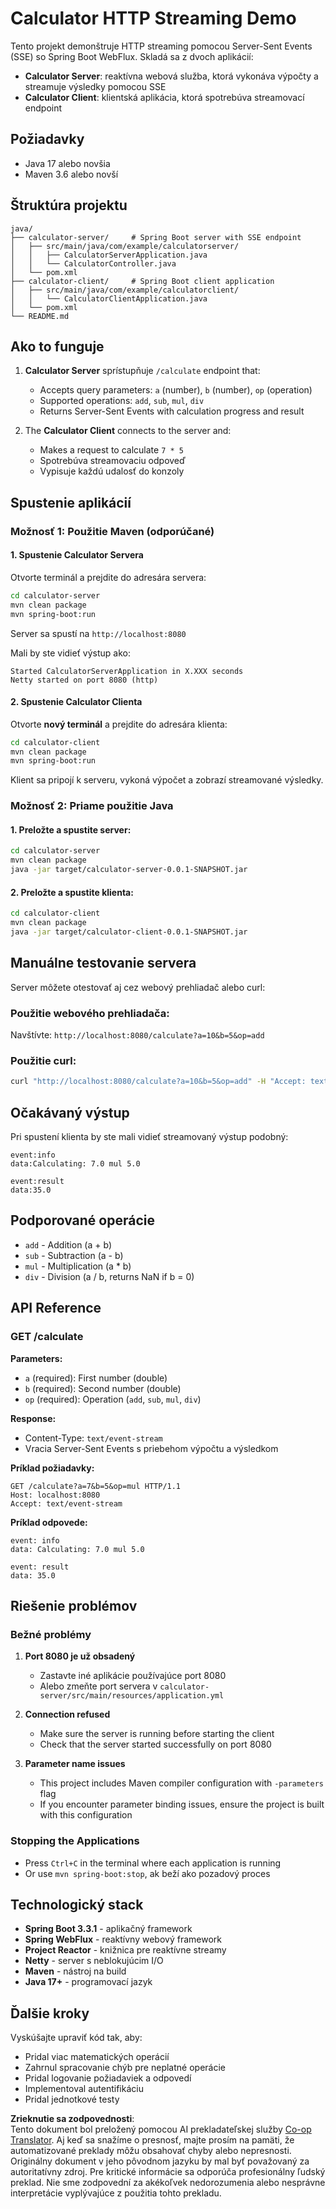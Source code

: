 <!--
CO_OP_TRANSLATOR_METADATA:
{
  "original_hash": "acd4010e430da00946a154f62847a169",
  "translation_date": "2025-06-18T09:49:47+00:00",
  "source_file": "03-GettingStarted/06-http-streaming/solution/java/README.md",
  "language_code": "sk"
}
-->
# Calculator HTTP Streaming Demo

Tento projekt demonštruje HTTP streaming pomocou Server-Sent Events (SSE) so Spring Boot WebFlux. Skladá sa z dvoch aplikácií:

- **Calculator Server**: reaktívna webová služba, ktorá vykonáva výpočty a streamuje výsledky pomocou SSE
- **Calculator Client**: klientská aplikácia, ktorá spotrebúva streamovací endpoint

## Požiadavky

- Java 17 alebo novšia
- Maven 3.6 alebo novší

## Štruktúra projektu

```
java/
├── calculator-server/     # Spring Boot server with SSE endpoint
│   ├── src/main/java/com/example/calculatorserver/
│   │   ├── CalculatorServerApplication.java
│   │   └── CalculatorController.java
│   └── pom.xml
├── calculator-client/     # Spring Boot client application
│   ├── src/main/java/com/example/calculatorclient/
│   │   └── CalculatorClientApplication.java
│   └── pom.xml
└── README.md
```

## Ako to funguje

1. **Calculator Server** sprístupňuje `/calculate` endpoint that:
   - Accepts query parameters: `a` (number), `b` (number), `op` (operation)
   - Supported operations: `add`, `sub`, `mul`, `div`
   - Returns Server-Sent Events with calculation progress and result

2. The **Calculator Client** connects to the server and:
   - Makes a request to calculate `7 * 5`
   - Spotrebúva streamovaciu odpoveď
   - Vypisuje každú udalosť do konzoly

## Spustenie aplikácií

### Možnosť 1: Použitie Maven (odporúčané)

#### 1. Spustenie Calculator Servera

Otvorte terminál a prejdite do adresára servera:

```bash
cd calculator-server
mvn clean package
mvn spring-boot:run
```

Server sa spustí na `http://localhost:8080`

Mali by ste vidieť výstup ako:
```
Started CalculatorServerApplication in X.XXX seconds
Netty started on port 8080 (http)
```

#### 2. Spustenie Calculator Clienta

Otvorte **nový terminál** a prejdite do adresára klienta:

```bash
cd calculator-client
mvn clean package
mvn spring-boot:run
```

Klient sa pripojí k serveru, vykoná výpočet a zobrazí streamované výsledky.

### Možnosť 2: Priame použitie Java

#### 1. Preložte a spustite server:

```bash
cd calculator-server
mvn clean package
java -jar target/calculator-server-0.0.1-SNAPSHOT.jar
```

#### 2. Preložte a spustite klienta:

```bash
cd calculator-client
mvn clean package
java -jar target/calculator-client-0.0.1-SNAPSHOT.jar
```

## Manuálne testovanie servera

Server môžete otestovať aj cez webový prehliadač alebo curl:

### Použitie webového prehliadača:
Navštívte: `http://localhost:8080/calculate?a=10&b=5&op=add`

### Použitie curl:
```bash
curl "http://localhost:8080/calculate?a=10&b=5&op=add" -H "Accept: text/event-stream"
```

## Očakávaný výstup

Pri spustení klienta by ste mali vidieť streamovaný výstup podobný:

```
event:info
data:Calculating: 7.0 mul 5.0

event:result
data:35.0
```

## Podporované operácie

- `add` - Addition (a + b)
- `sub` - Subtraction (a - b)
- `mul` - Multiplication (a * b)
- `div` - Division (a / b, returns NaN if b = 0)

## API Reference

### GET /calculate

**Parameters:**
- `a` (required): First number (double)
- `b` (required): Second number (double)
- `op` (required): Operation (`add`, `sub`, `mul`, `div`)

**Response:**
- Content-Type: `text/event-stream`
- Vracia Server-Sent Events s priebehom výpočtu a výsledkom

**Príklad požiadavky:**
```
GET /calculate?a=7&b=5&op=mul HTTP/1.1
Host: localhost:8080
Accept: text/event-stream
```

**Príklad odpovede:**
```
event: info
data: Calculating: 7.0 mul 5.0

event: result
data: 35.0
```

## Riešenie problémov

### Bežné problémy

1. **Port 8080 je už obsadený**
   - Zastavte iné aplikácie používajúce port 8080
   - Alebo zmeňte port servera v `calculator-server/src/main/resources/application.yml`

2. **Connection refused**
   - Make sure the server is running before starting the client
   - Check that the server started successfully on port 8080

3. **Parameter name issues**
   - This project includes Maven compiler configuration with `-parameters` flag
   - If you encounter parameter binding issues, ensure the project is built with this configuration

### Stopping the Applications

- Press `Ctrl+C` in the terminal where each application is running
- Or use `mvn spring-boot:stop`, ak beží ako pozadový proces

## Technologický stack

- **Spring Boot 3.3.1** - aplikačný framework
- **Spring WebFlux** - reaktívny webový framework
- **Project Reactor** - knižnica pre reaktívne streamy
- **Netty** - server s neblokujúcim I/O
- **Maven** - nástroj na build
- **Java 17+** - programovací jazyk

## Ďalšie kroky

Vyskúšajte upraviť kód tak, aby:
- Pridal viac matematických operácií
- Zahrnul spracovanie chýb pre neplatné operácie
- Pridal logovanie požiadaviek a odpovedí
- Implementoval autentifikáciu
- Pridal jednotkové testy

**Zrieknutie sa zodpovednosti**:  
Tento dokument bol preložený pomocou AI prekladateľskej služby [Co-op Translator](https://github.com/Azure/co-op-translator). Aj keď sa snažíme o presnosť, majte prosím na pamäti, že automatizované preklady môžu obsahovať chyby alebo nepresnosti. Originálny dokument v jeho pôvodnom jazyku by mal byť považovaný za autoritatívny zdroj. Pre kritické informácie sa odporúča profesionálny ľudský preklad. Nie sme zodpovední za akékoľvek nedorozumenia alebo nesprávne interpretácie vyplývajúce z použitia tohto prekladu.
